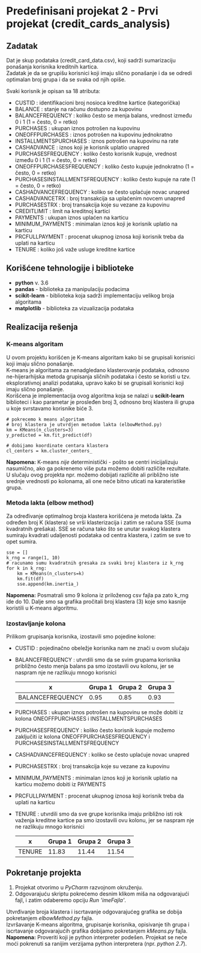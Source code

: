 # Predefinisani projekat 2 - Prvi projekat (credit_cards_analysis)

## Zadatak 
Dat je skup podataka (credit_card_data.csv), koji sadrži sumarizaciju ponašanja korisnika kreditnih kartica.  
Zadatak je da se grupišu korisnici koji imaju slično ponašanje i da se odredi optimalan broj grupa i da se svaka od njih opiše. 

Svaki korisnik je opisan sa 18 atributa:
* CUSTID : identifikacioni broj nosioca kreditne kartice (kategorička) 
* BALANCE : stanje na računu dostupno za kupovinu
* BALANCEFREQUENCY : koliko često se menja balans, vrednost između 0 i 1 (1 = često, 0 = retko)
* PURCHASES : ukupan iznos potrošen na kupovinu
* ONEOFFPURCHASES : iznos potrošen na kupovinu jednokratno
* INSTALLMENTSPURCHASES : iznos potrošen na kupovinu na rate
* CASHADVANCE : iznos koji je korisnik uplatio unapred
* PURCHASESFREQUENCY : koliko često korisnik kupuje, vrednost između 0 i 1 (1 = često, 0 = retko)
* ONEOFFPURCHASESFREQUENCY : koliko često kupuje jednokratno (1 = često, 0 = retko)
* PURCHASESINSTALLMENTSFREQUENCY : koliko često kupuje na rate (1 = često, 0 = retko)
* CASHADVANCEFREQUENCY : koliko se često uplaćuje novac unapred
* CASHADVANCETRX : broj transakcija sa uplaćenim novcem unapred
* PURCHASESTRX : broj transakcija koje su vezane za kupovinu
* CREDITLIMIT : limit na kreditnoj kartici
* PAYMENTS : ukupan iznos uplaćen na karticu
* MINIMUM_PAYMENTS : minimalan iznos koji je korisnik uplatio na karticu
* PRCFULLPAYMENT : procenat ukupnog iznosa koji korisnik treba da uplati na karticu
* TENURE : koliko još važe usluge kreditne kartice

## Korišćene tehnologije i biblioteke
* **python** v. 3.6
* **pandas** - biblioteka za manipulaciju podacima
* **scikit-learn** - biblioteka koja sadrži implementaciju velikog broja algoritama
* **matplotlib** - biblioteka za vizualizacija podataka

## Realizacija rešenja 

### K-means algoritam
U ovom projektu korišćen je K-means algoritam kako bi se grupisali korisnici koji imaju slično ponašanje.  
K-means je algoritama za nenadgledano klasterovanje podataka, odnosno ne-hijerarhijska metoda grupisanja sličnih podataka i često se koristi u tzv. eksplorativnoj analizi podataka, upravo kako bi se grupisali korisnici koji imaju slično ponašanje.  
Korišćena je implementacija ovog algoritma koja se nalazi u **scikit-learn** biblioteci i kao parametar je prosleđen broj 3, odnosno broj klastera ili grupa u koje svrstavamo korisnike biće 3.
```
# pokrecemo k means algoritam
# broj klastera je utvrdjen metodom lakta (elbowMethod.py)
km = KMeans(n_clusters=3)
y_predicted = km.fit_predict(df)

# dobijamo koordinate centara klastera
cl_centers = km.cluster_centers_
```
**Napomena:** K-means *nije* deterministički - pošto se centri inicijalizuju nasumično, ako ga pokrenemo više puta možemo dobiti različite rezultate. U slučaju ovog projekta npr. možemo dobijati različite ali približno iste srednje vrednosti po kolonama, ali one neće bitno uticati na karateristike grupa.

### Metoda lakta (elbow method)
Za određivanje optimalnog broja klastera korišćena je metoda lakta. Za određen broj K (klastera) se vrši klasterizacija i zatim se računa SSE (suma kvadratnih grešaka). SSE se računa tako što se unutar svakog klastera sumiraju kvadrati udaljenosti podataka od centra klastera, i zatim se sve to opet sumira. 
```
sse = []
k_rng = range(1, 10)
# racunamo sumu kvadratnih gresaka za svaki broj klastera iz k_rng
for k in k_rng:
    km = KMeans(n_clusters=k)
    km.fit(df)
    sse.append(km.inertia_)
```
**Napomena:** Posmatrali smo 9 kolona iz priloženog csv fajla pa zato k_rng ide do 10.
Dalje smo sa grafika pročitali broj klastera (3) koje smo kasnije koristili u K-means algoritmu.

### Izostavljanje kolona
Prilikom grupisanja korisnika, izostavili smo pojedine kolone:
* CUSTID : pojedinačno obeležje korisnika nam ne znači u ovom slučaju
* BALANCEFREQUENCY : utvrdili smo da se svim grupama korisnika približno često menja balans pa smo izostavili ovu kolonu, jer se naspram nje ne razlikuju mnogo korisnici

  x| Grupa 1|Grupa 2|Grupa 3 
  -- | -------|-------|------  
  BALANCEFREQUENCY | 0.95 | 0.85 | 0.93  
  
* PURCHASES : ukupan iznos potrošen na kupovinu se može dobiti iz kolona ONEOFFPURCHASES i INSTALLMENTSPURCHASES
* PURCHASESFREQUENCY : koliko često korisnik kupuje možemo zaključiti iz kolona ONEOFFPURCHASESFREQUENCY i PURCHASESINSTALLMENTSFREQUENCY
* CASHADVANCEFREQUENCY : koliko se često uplaćuje novac unapred
* PURCHASESTRX : broj transakcija koje su vezane za kupovinu
* MINIMUM_PAYMENTS : minimalan iznos koji je korisnik uplatio na karticu možemo dobiti iz PAYMENTS
* PRCFULLPAYMENT : procenat ukupnog iznosa koji korisnik treba da uplati na karticu 
* TENURE : utvrdili smo da sve grupe korisnika imaju približno isti rok važenja kreditne kartice pa smo izostavili ovu kolonu, jer se naspram nje ne razlikuju mnogo korisnici

  x| Grupa 1|Grupa 2|Grupa 3 
  -- | -------|-------|------  
  TENURE | 11.83 | 11.44 | 11.54 

## Pokretanje projekta
1. Projekat otvorimo u *PyCharm* razvojnom okruženju.
1. Odgovarajuću skriptu pokrećemo desnim klikom miša na odgovarajući fajl, i zatim odaberemo opciju *Run 'imeFajla'*.  

Utvrđivanje broja klastera i iscrtavanje odgovarajućeg grafika se dobija pokretanjem *elbowMethod.py* fajla.  
Izvršavanje K-means algoritma, grupisanje korisnika, opisivanje tih grupa i iscrtavanje odgovarajućih grafika dobijamo pokretanjem *kMeans.py* fajla.  
**Napomena:** Proveriti koji je python interpreter podešen. Projekat se neće moći pokrenuti sa ranijim verzijama python interpretera (npr. *python 2.7*).
